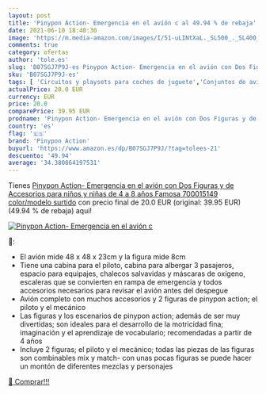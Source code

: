 ```yaml
---
layout: post
title: 'Pinypon Action- Emergencia en el avión c al 49.94 % de rebaja'
date: 2021-06-10 18:40:30
image: 'https://m.media-amazon.com/images/I/51-uLINtXaL._SL500_._SL400_.jpg'
comments: true
category: ofertas
author: 'tole.es'
slug: 'B07SGJ7P9J-es Pinypon Action- Emergencia en el avión con Dos Figuras y...'
sku: 'B07SGJ7P9J-es'
tags: [ 'Circuitos y playsets para coches de juguete','Conjuntos de aviones para niños','Juguetes','Juguetes y juegos','Vehículos de juguete para niños','famosa','pinypon','pinypon action', ]
actualPrice: 20.0 EUR
currency: EUR
price: 20.0
comparePrice: 39.95 EUR
prodname: 'Pinypon Action- Emergencia en el avión con Dos Figuras y de Accesorios  para niños y niñas de 4 a 8 años   Famosa 700015149    color/modelo surtido'
country: 'es'
flag: '🇪🇸'
brand: 'Pinypon Action'
buyurl: 'https://www.amazon.es/dp/B07SGJ7P9J/?tag=tolees-21'
descuento: '49.94'
average: '34.380864197531'
---
```


Tienes [Pinypon Action- Emergencia en el avión con Dos Figuras y de Accesorios  para niños y niñas de 4 a 8 años   Famosa 700015149    color/modelo surtido](https://www.amazon.es/dp/B07SGJ7P9J/?tag=tolees-21) con precio final de  20.0 EUR (original: 39.95 EUR) (49.94 %  de rebaja) aqui!

[![Pinypon Action- Emergencia en el avión c](https://m.media-amazon.com/images/I/51-uLINtXaL._SL500_._SL400_.jpg)](https://www.amazon.es/dp/B07SGJ7P9J/?tag=tolees-21)

🔎:

- El avión mide 48 x 48 x 23cm y la figura mide 8cm
- Tiene una cabina para el piloto, cabina para albergar 3 pasajeros, espacio para equipajes, chalecos salvavidas y máscaras de oxígeno, escaleras que se convierten en rampa de emergencia y todos accesorios necesarios para revisar el avión antes del despegue
- Avión completo con muchos accesorios y 2 figuras de pinypon action; el piloto y el mecánico
- Las figuras y los escenarios de pinypon action; además de ser muy divertidas; son ideales para el desarrollo de la motricidad fina; imaginación y el aprendizaje de vocabulario; recomendadas a partir de 4 años
- Incluye 2 figuras; el piloto y el mecánico; todas las piezas de las figuras son combinables mix y match- con unas pocas figuras se puede hacer un montón de diferentes mezclas y personajes

[🛒 Comprar!!!](https://www.amazon.es/dp/B07SGJ7P9J/?tag=tolees-21)
